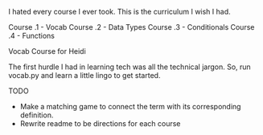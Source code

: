 I hated every course I ever took.
This is the curriculum I wish I had.

Course .1 - Vocab
Course .2 - Data Types
Course .3 - Conditionals
Course .4 - Functions


Vocab Course for Heidi

The first hurdle I had in learning tech was all the technical jargon.
So, run vocab.py and learn a little lingo to get started.


TODO
- Make a matching game to connect the term with its corresponding definition. 
- Rewrite readme to be directions for each course









